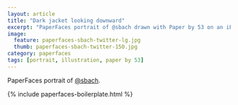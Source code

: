 ```yaml
---
layout: article
title: "Dark jacket looking downward"
excerpt: "PaperFaces portrait of @sbach drawn with Paper by 53 on an iPad."
image: 
  feature: paperfaces-sbach-twitter-lg.jpg
  thumb: paperfaces-sbach-twitter-150.jpg
category: paperfaces
tags: [portrait, illustration, paper by 53]
---
```


PaperFaces portrait of [@sbach](http://twitter.com/sbach).

{% include paperfaces-boilerplate.html %}